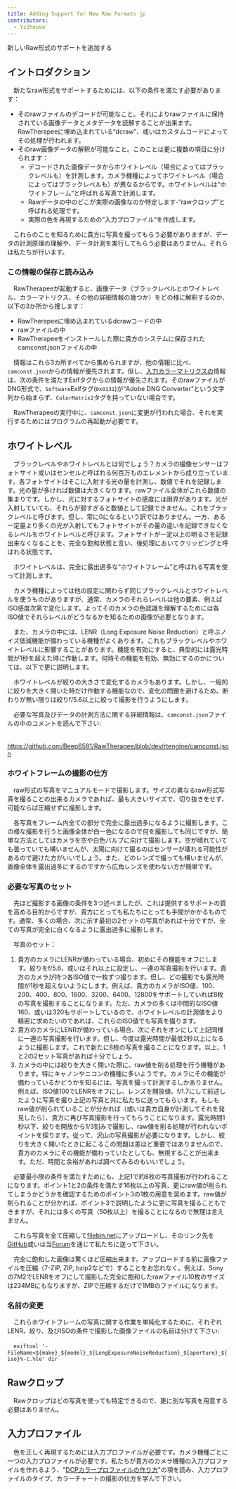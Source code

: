 ```yaml
---
title: Adding Support for New Raw Formats jp
contributors:
  - Yz2house
---
```


<div class="pagetitle">

新しいRaw形式のサポートを追加する

</div>

## イントロダクション

　新たなraw形式をサポートするためには、以下の条件を満たす必要があります：

- そのrawファイルのデコードが可能なこと。それによりrawファイルに保持されている画像データとメタデータを読解することが出来ます。RawTherapeeに埋め込まれている“dcraw”、或いはカスタムコードによってその処理が行われます。
- そのraw画像データの解釈が可能なこと。このことは更に複数の項目に分けられます：
  - デコードされた画像データからホワイトレベル（場合によってはブラックレベルも）を計測します。カメラ機種によってホワイトレベル（場合によってはブラックレベルも）が異なるからです。ホワイトレベルは“ホワイトフレーム”と呼ばれる写真で計測します。
  - Rawデータの中のどこが実際の画像なのか特定します-“rawクロップ”と呼ばれる処理です。
  - 実際の色を再現するための”入力プロファイル“を作成します。

　これらのことを知るために貴方に写真を撮ってもらう必要がありますが、データの計測原理の理解や、データ計測を実行してもらう必要はありません。それらは私たちが行います。

### この情報の保存と読み込み

　RawTherapeeが起動すると、画像データ（ブラックレベルとホワイトレベル、カラーマトリクス、その他の詳細情報の幾つか）をどの様に解釈するのか、以下の3か所から捜します：

- RawTherapeeに埋め込まれているdcrawコードの中
- rawファイルの中
- RawTherapeeをインストールした際に貴方のシステムに保存されたcamconst.jsonファイルの中

　情報はこれら3カ所すべてから集められますが、他の情報に比べ、`camconst.json`からの情報が優先されます。但し、[入力カラーマトリクスの](Color_Management/jp#入力プロファイル.md)情報は、次の条件を満たすExifタグからの情報が優先されます。そのrawファイルがDNG形式で、`Software`Exifタグ(`0x0131`)が“Adobe
DNG
Converter”という文字列から始まらず、`ColorMatrix2`タグを持っていない場合です。

　RawTherapeeの実行中に、`camconst.json`に変更が行われた場合、それを実行するためにはプログラムの再起動が必要です。

## ホワイトレベル

　ブラックレベルやホワイトレベルとは何でしょう？カメラの撮像センサーはフォトサイト或いはセンセルと呼ばれる何百万ものエレメントから成り立っています。各フォトサイトはそこに入射する光の量を計測し、数値でそれを記録します。光の量が多ければ数値は大きくなります。rawファイル全体がこれら数値の集まりです。しかし、光に対するフォトサイトの感度には限界があります。光が入射していても、それらが弱すぎると数値として記録できません。これをブラックレベルと呼びます。但し、常に0になるという訳ではありません。一方、ある一定量より多くの光が入射してもフォトサイトがその量の違いを記録できなくなるレベルをホワイトレベルと呼びます。フォトサイトが一定以上の明るさを記録出来なくなることを、完全な飽和状態と言い、後処理においてクリッピングと呼ばれる状態です。

　ホワイトレベルは、完全に露出過多な“ホワイトフレーム”と呼ばれる写真を使って計測します。

　カメラ機種によっては他の設定に関わらず同じブラックレベルとホワイトレベルを使うものがありますが、通常、カメラのそれらレベルは他の要素、例えばISO感度次第で変化します。よってそのカメラの色認識を理解するためには各ISO値でそれらレベルがどうなるかを知るための画像が必要となります。

　また、カメラの中には、LENR（Long Exposure Noise
Reduction）と呼ぶノイズ低減機能が備わっている機種がよくあります。これもブラックレベルやホワイトレベルに影響することがあります。機能を有効にすると、典型的には露光時間が1秒を超えた時に作動します。何時その機能を有効、無効にするのかについては、以下で更に説明します。

　ホワイトレベルが絞りの大きさで変化するカメラもあります。しかし、一般的に絞りを大きく開いた時だけ作動する機能なので、変化の問題を避けるため、断わりが無い限りは絞りf/5.6以上に絞って撮影を行うようにします。

　必要な写真及びデータの計測方法に関する詳細情報は、`camconst.json`ファイルの中のコメントを読んで下さい:

　https://github.com/Beep6581/RawTherapee/blob/dev/rtengine/camconst.json

### ホワイトフレームの撮影の仕方

　raw形式の写真をマニュアルモードで撮影します。サイズの異なるraw形式写真を撮ることの出来るカメラであれば、最も大きいサイズで、切り抜きをせず、可能ならば圧縮せずに撮影します。

　各写真をフレーム内全ての部分で完全に露出過多になるように撮影します。この様な撮影を行うと画像全体が白一色になるので何を撮影しても同じですが、簡単な方法としてはカメラを空や白色バルブに向けて撮影します。空が晴れていても曇っていても構いませんが、太陽に向けて撮るのはセンサーが壊れる可能性があるので避けた方がいいでしょう。また、どのレンズで撮っても構いませんが、画像全体を露出過多にするのですから広角レンズを使わない方が簡単です。

### 必要な写真のセット

　先ほど撮影する画像の条件を3つ述べましたが、これは提供するサポートの質を高める目的からですが、貴方にとっても私たちにとっても手間がかかるものです。通常、多くの場合、次に示す最初の2セットの写真があれば十分ですが、全ての写真が完全に白くなるように露出過多に撮影します。

　写真のセット：

1.  貴方のカメラにLENRが備わっている場合、初めにその機能をオフにします。絞りをf/5.6、或いはそれ以上に設定し、一連の写真撮影を行います。貴方のカメラが持つ各ISO値で一枚ずつ撮ります。但し、どの撮影でも露光時間が1秒を超えないようにします。例えば、貴方のカメラがISO値、100、200、400、800、1600、3200、6400、12800をサポートしていれば8枚の写真を撮影することになります。ただ、カメラの多くは中間的なISO値160、或いは320もサポートしているので、ホワイトレベルの計測値をより精密に求めたいのであれば、これらのISO値でも写真を撮ります。
2.  貴方のカメラにLENRが備わっている場合、次にそれをオンにして上記同様に一連の写真撮影を行います。但し、今度は露光時間が最低2秒以上になるように撮影します。これで新たに8枚の写真を撮ることになります。以上、1と2の2セット写真があれば十分でしょう。
3.  カメラの中には絞りを大きく開いた際に、raw値を削る処理を行う機種があります。特にキャノンやニコンの機種に多いようです。カメラにその機能が備わっているかどうかを知るには、写真を撮って計測するしかありません。例えば、ISO値100でLENRをオフにし、レンズを開放値、f/1.7にして前述したように写真を撮り上記の写真と共に私たちに送ってもらいます。もしもraw値が削られていることが分かれば（或いは貴方自身が計測してそれを発見したら）、貴方に再び写真撮影を行ってもらうことになります。露光時間1秒以下、絞りを開放から1/3刻みで撮影し、raw値を削る処理が行われないポイントを探ります。従って、沢山の写真撮影が必要になります。しかし、絞りを大きく開いたときに起こるこの問題は差ほど重要ではありませんので、貴方のカメラにその機能が備わっていたとしても、無視することが出来ます。ただ、時間と余裕があれば調べてみるのもいいでしょう。

　必要最小限の条件を満たすためにも、上記1で約8枚の写真撮影が行われることになります。ポイント1と2の条件を満たす16枚以上の写真、更にraw値が削られてしまうかどうかを確認するためのポイント3の1枚の用意を奨めます。raw値が削られることが分かれば、ポイント3で説明したように更に写真を撮ることもできますが、それには多くの写真（50枚以上）を撮ることになるので無理は言えません。

　これら写真を全て圧縮して[filebin.net](http://filebin.net/)にアップロードし、そのリンク先を[GitHub](https://github.com/Beep6581/RawTherapee/issues/new)或いは当[Forum](http://rawtherapee.com/forum)を通じて私たちに送って下さい。

　完全に飽和した画像は驚くほど圧縮出来ます。アップロードする前に画像ファイルを圧縮（7-ZIP,
ZIP,
bzip2などで）することをお忘れなく。例えば、Sonyの7M2でLENRをオフにして撮影した完全に飽和したrawファイル10枚のサイズは234MBにもなりますが、ZIPで圧縮するだけで1MBのファイルになります。

### 名前の変更

　これらホワイトフレームの写真に関する作業を単純化するために、それぞれLENR、絞り、及びISOの条件で撮影した画像ファイルの名前は分けて下さい:

　`exiftool '-FileName<${make}_${model}_${LongExposureNoiseReduction}_${aperture}_${iso}%-c.%le' dir`

## Rawクロップ

　Rawクロップはどの写真を使っても特定できるので、更に別な写真を用意する必要はありません。

## 入力プロファイル

　色を正しく再現するためには入力プロファイルが必要です。カメラ機種ごとに一つの入力プロファイルが必要です。私たちが貴方のカメラ機種の入力プロファイルを作れるよう、"[DCPカラープロファイルの作り方](How_to_create_DCP_color_profiles/jp.md)"の項を読み、入力プロファイルのタイプ、カラーチャートの撮影の仕方を学んで下さい。

